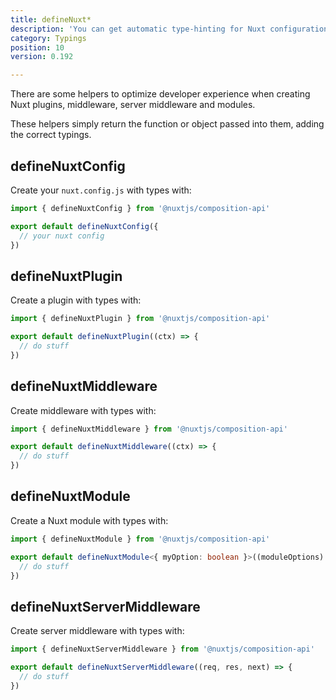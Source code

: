 ```yaml
---
title: defineNuxt*
description: 'You can get automatic type-hinting for Nuxt configuration, plugins, middleware, modules and serverMiddleware.'
category: Typings
position: 10
version: 0.192

---
```


There are some helpers to optimize developer experience when creating Nuxt plugins, middleware, server middleware and modules.

These helpers simply return the function or object passed into them, adding the correct typings.

## defineNuxtConfig

Create your `nuxt.config.js` with types with:

```ts
import { defineNuxtConfig } from '@nuxtjs/composition-api'

export default defineNuxtConfig({
  // your nuxt config
})
```

## defineNuxtPlugin

Create a plugin with types with:

```ts
import { defineNuxtPlugin } from '@nuxtjs/composition-api'

export default defineNuxtPlugin((ctx) => {
  // do stuff
})
```

## defineNuxtMiddleware

Create middleware with types with:

```ts
import { defineNuxtMiddleware } from '@nuxtjs/composition-api'

export default defineNuxtMiddleware((ctx) => {
  // do stuff
})
```

## defineNuxtModule

Create a Nuxt module with types with:

```ts
import { defineNuxtModule } from '@nuxtjs/composition-api'

export default defineNuxtModule<{ myOption: boolean }>((moduleOptions) => {
  // do stuff
})
```


## defineNuxtServerMiddleware

Create server middleware with types with:

```ts
import { defineNuxtServerMiddleware } from '@nuxtjs/composition-api'

export default defineNuxtServerMiddleware((req, res, next) => {
  // do stuff
})
```
